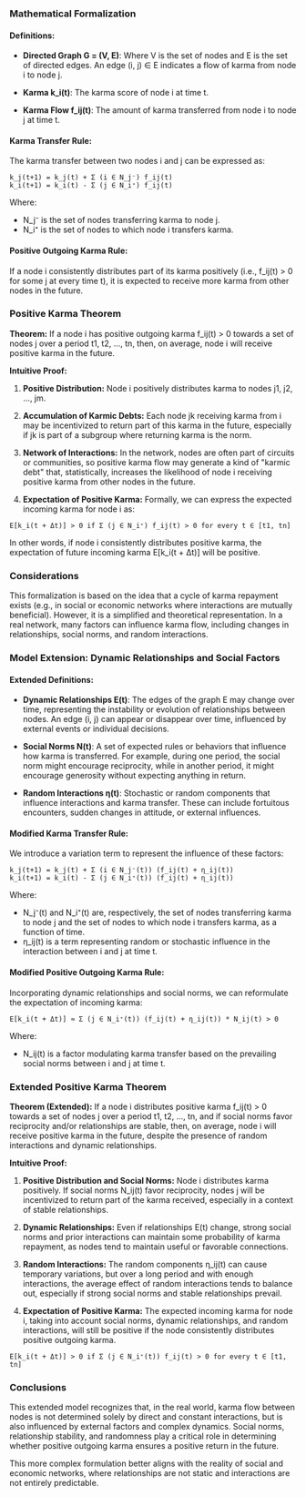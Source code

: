 ### Mathematical Formalization

#### Definitions:
- **Directed Graph G = (V, E)**: Where V is the set of nodes and E is the set of directed edges. An edge (i, j) ∈ E indicates a flow of karma from node i to node j.

- **Karma k_i(t)**: The karma score of node i at time t.

- **Karma Flow f_ij(t)**: The amount of karma transferred from node i to node j at time t.

#### Karma Transfer Rule:
The karma transfer between two nodes i and j can be expressed as:

```
k_j(t+1) = k_j(t) + Σ (i ∈ N_j⁻) f_ij(t)
k_i(t+1) = k_i(t) - Σ (j ∈ N_i⁺) f_ij(t)
```

Where:
- N_j⁻ is the set of nodes transferring karma to node j.
- N_i⁺ is the set of nodes to which node i transfers karma.

#### Positive Outgoing Karma Rule:
If a node i consistently distributes part of its karma positively (i.e., f_ij(t) > 0 for some j at every time t), it is expected to receive more karma from other nodes in the future.

### Positive Karma Theorem

**Theorem:**
If a node i has positive outgoing karma f_ij(t) > 0 towards a set of nodes j over a period t1, t2, ..., tn, then, on average, node i will receive positive karma in the future.

**Intuitive Proof:**

1. **Positive Distribution:** Node i positively distributes karma to nodes j1, j2, ..., jm.
  
2. **Accumulation of Karmic Debts:** Each node jk receiving karma from i may be incentivized to return part of this karma in the future, especially if jk is part of a subgroup where returning karma is the norm.

3. **Network of Interactions:** In the network, nodes are often part of circuits or communities, so positive karma flow may generate a kind of "karmic debt" that, statistically, increases the likelihood of node i receiving positive karma from other nodes in the future.

4. **Expectation of Positive Karma:** Formally, we can express the expected incoming karma for node i as:

```
E[k_i(t + Δt)] > 0 if Σ (j ∈ N_i⁺) f_ij(t) > 0 for every t ∈ [t1, tn]
```

In other words, if node i consistently distributes positive karma, the expectation of future incoming karma E[k_i(t + Δt)] will be positive.

### Considerations
This formalization is based on the idea that a cycle of karma repayment exists (e.g., in social or economic networks where interactions are mutually beneficial). However, it is a simplified and theoretical representation. In a real network, many factors can influence karma flow, including changes in relationships, social norms, and random interactions.

### Model Extension: Dynamic Relationships and Social Factors

#### Extended Definitions:
- **Dynamic Relationships E(t)**: The edges of the graph E may change over time, representing the instability or evolution of relationships between nodes. An edge (i, j) can appear or disappear over time, influenced by external events or individual decisions.

- **Social Norms N(t)**: A set of expected rules or behaviors that influence how karma is transferred. For example, during one period, the social norm might encourage reciprocity, while in another period, it might encourage generosity without expecting anything in return.

- **Random Interactions η(t)**: Stochastic or random components that influence interactions and karma transfer. These can include fortuitous encounters, sudden changes in attitude, or external influences.

#### Modified Karma Transfer Rule:

We introduce a variation term to represent the influence of these factors:

```
k_j(t+1) = k_j(t) + Σ (i ∈ N_j⁻(t)) (f_ij(t) + η_ij(t))
k_i(t+1) = k_i(t) - Σ (j ∈ N_i⁺(t)) (f_ij(t) + η_ij(t))
```

Where:
- N_j⁻(t) and N_i⁺(t) are, respectively, the set of nodes transferring karma to node j and the set of nodes to which node i transfers karma, as a function of time.
- η_ij(t) is a term representing random or stochastic influence in the interaction between i and j at time t.

#### Modified Positive Outgoing Karma Rule:

Incorporating dynamic relationships and social norms, we can reformulate the expectation of incoming karma:

```
E[k_i(t + Δt)] ≈ Σ (j ∈ N_i⁺(t)) (f_ij(t) + η_ij(t)) * N_ij(t) > 0
```

Where:
- N_ij(t) is a factor modulating karma transfer based on the prevailing social norms between i and j at time t.

### Extended Positive Karma Theorem

**Theorem (Extended):**
If a node i distributes positive karma f_ij(t) > 0 towards a set of nodes j over a period t1, t2, ..., tn, and if social norms favor reciprocity and/or relationships are stable, then, on average, node i will receive positive karma in the future, despite the presence of random interactions and dynamic relationships.

**Intuitive Proof:**

1. **Positive Distribution and Social Norms:** Node i distributes karma positively. If social norms N_ij(t) favor reciprocity, nodes j will be incentivized to return part of the karma received, especially in a context of stable relationships.

2. **Dynamic Relationships:** Even if relationships E(t) change, strong social norms and prior interactions can maintain some probability of karma repayment, as nodes tend to maintain useful or favorable connections.

3. **Random Interactions:** The random components η_ij(t) can cause temporary variations, but over a long period and with enough interactions, the average effect of random interactions tends to balance out, especially if strong social norms and stable relationships prevail.

4. **Expectation of Positive Karma:** The expected incoming karma for node i, taking into account social norms, dynamic relationships, and random interactions, will still be positive if the node consistently distributes positive outgoing karma.

```
E[k_i(t + Δt)] > 0 if Σ (j ∈ N_i⁺(t)) f_ij(t) > 0 for every t ∈ [t1, tn]
```

### Conclusions
This extended model recognizes that, in the real world, karma flow between nodes is not determined solely by direct and constant interactions, but is also influenced by external factors and complex dynamics. Social norms, relationship stability, and randomness play a critical role in determining whether positive outgoing karma ensures a positive return in the future.

This more complex formulation better aligns with the reality of social and economic networks, where relationships are not static and interactions are not entirely predictable.
